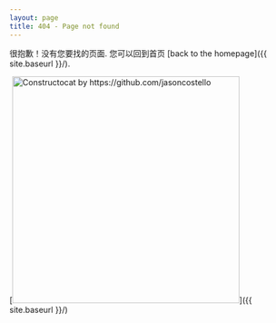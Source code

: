 ```yaml
---
layout: page
title: 404 - Page not found
---
```


很抱歉！没有您要找的页面. 您可以回到首页 [back to the homepage]({{ site.baseurl }}/).

[<img src="{{ site.baseurl }}/images/404.jpg" alt="Constructocat by https://github.com/jasoncostello" style="width: 400px;"/>]({{ site.baseurl }}/)
